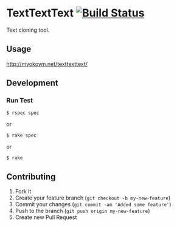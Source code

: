 # TextTextText [![Build Status](https://secure.travis-ci.org/myokoym/texttexttext.png?branch=master)](http://travis-ci.org/myokoym/texttexttext)

Text cloning tool.

## Usage

http://myokoym.net/texttexttext/

## Development

### Run Test

    $ rspec spec

or

    $ rake spec

or

    $ rake

## Contributing

1. Fork it
2. Create your feature branch (`git checkout -b my-new-feature`)
3. Commit your changes (`git commit -am 'Added some feature'`)
4. Push to the branch (`git push origin my-new-feature`)
5. Create new Pull Request
